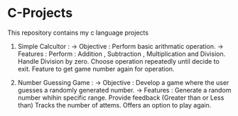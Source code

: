 # C-Projects
This repository contains my c language projects


1. Simple Calcultor :
-> Objective : Perform basic arithmatic operation.
-> Features :
   Perform : Addition , Subtraction , Multiplication and Division.
   Handle Division by zero.
   Choose operation repeatedly until decide to exit.
   Feature to get game number again for operation.


2. Number Guessing Game :
-> Objective : Develop a game where the user guesses a randomly generated number.
-> Features :
   Generate a random number whihin specific range.
   Provide feedback (Greater than or Less than)
   Tracks the number of attems.
   Offers an option to play again.
